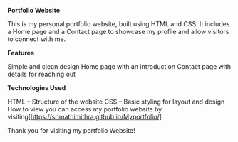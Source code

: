 **Portfolio Website**

This is my personal portfolio website, built using HTML and CSS. It includes a Home page and a Contact page to showcase my profile and allow visitors to connect with me.

**Features**

Simple and clean design
Home page with an introduction
Contact page with details for reaching out

**Technologies Used**

HTML – Structure of the website
CSS – Basic styling for layout and design
How to view
you can access my portfolio website by visiting[https://srimathimithra.github.io/Myportfolio/]

Thank you for visiting my portfolio Website!
